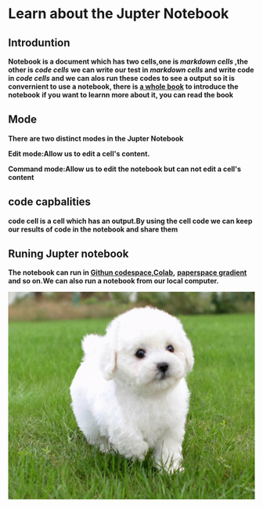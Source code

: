 # Learn about the Jupter Notebook

## Introduntion

**Notebook is a document which has two cells,one is _markdown cells_ ,the other is _code cells_**
**we can write our test in _markdown cells_ and write code in _code cells_ and we can alos run these codes to see a output**
**so it is convernient to use a notebook, there is [a whole book](https://www.amazon.com/Deep-Learning-Coders-fastai-PyTorch/dp/1492045527) to introduce the notebook**
**if you want to learnn more about it, you can read the book**

## Mode
**There are two distinct modes in the Jupter Notebook**

**Edit mode:Allow us to edit a cell's content.**

**Command mode:Allow us to edit the notebook but can not edit a cell's content**

## code capbalities

**code cell is a cell which has an output.By using the cell code we can keep our results of code in the notebook and share them**

## Runing Jupter notebook

**The notebook can run in [Githun codespace](https://github.com/features/codespaces),[Colab](https://colab.research.google.com/),**
**[paperspace gradient](https://www.paperspace.com/gradient/notebooks) and so on.We can also run a notebook from our local computer.**

![](/images/pet_dog.jpeg "my lucky dog")
